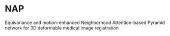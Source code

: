 # NAP
Equivariance and motion-enhanced Neighborhood Attention-based Pyramid network for 3D deformable medical image registration
